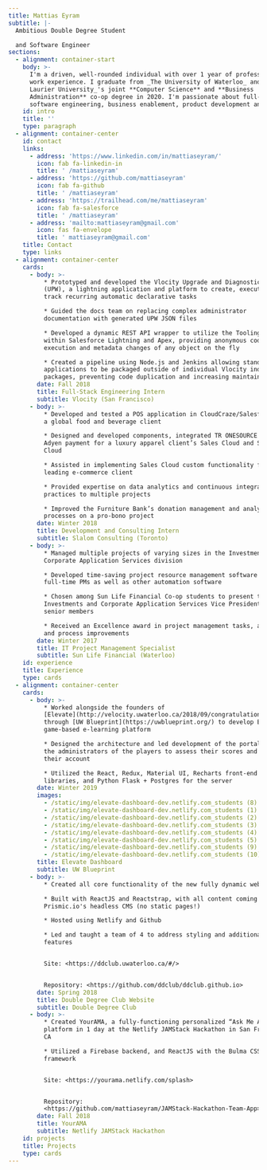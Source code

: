 ```yaml
---
title: Mattias Eyram
subtitle: |-
  Ambitious Double Degree Student

  and Software Engineer
sections:
  - alignment: container-start
    body: >-
      I'm a driven, well-rounded individual with over 1 year of professional
      work experience. I graduate from _The University of Waterloo_ and _Wilfrid
      Laurier University_'s joint **Computer Science** and **Business
      Administration** co-op degree in 2020. I'm passionate about full-stack
      software engineering, business enablement, product development and design.
    id: intro
    title: ''
    type: paragraph
  - alignment: container-center
    id: contact
    links:
      - address: 'https://www.linkedin.com/in/mattiaseyram/'
        icon: fab fa-linkedin-in
        title: ' /mattiaseyram'
      - address: 'https://github.com/mattiaseyram'
        icon: fab fa-github
        title: ' /mattiaseyram'
      - address: 'https://trailhead.com/me/mattiaseyram'
        icon: fab fa-salesforce
        title: ' /mattiaseyram'
      - address: 'mailto:mattiaseyram@gmail.com'
        icon: fas fa-envelope
        title: ' mattiaseyram@gmail.com'
    title: Contact
    type: links
  - alignment: container-center
    cards:
      - body: >-
          * Prototyped and developed the Vlocity Upgrade and Diagnostic Wizard
          (UPW), a lightning application and platform to create, execute, and
          track recurring automatic declarative tasks

          * Guided the docs team on replacing complex administrator
          documentation with generated UPW JSON files

          * Developed a dynamic REST API wrapper to utilize the Tooling API
          within Salesforce Lightning and Apex, providing anonymous code
          execution and metadata changes of any object on the fly

          * Created a pipeline using Node.js and Jenkins allowing stand-alone
          applications to be packaged outside of individual Vlocity industry
          packages, preventing code duplication and increasing maintainability
        date: Fall 2018
        title: Full-Stack Engineering Intern
        subtitle: Vlocity (San Francisco)
      - body: >-
          * Developed and tested a POS application in CloudCraze/Salesforce for
          a global food and beverage client 

          * Designed and developed components, integrated TR ONESOURCE tax and
          Adyen payment for a luxury apparel client’s Sales Cloud and Service
          Cloud 

          * Assisted in implementing Sales Cloud custom functionality for a
          leading e-commerce client

          * Provided expertise on data analytics and continuous integration best
          practices to multiple projects

          * Improved the Furniture Bank’s donation management and analytics
          processes on a pro-bono project
        date: Winter 2018
        title: Development and Consulting Intern
        subtitle: Slalom Consulting (Toronto)
      - body: >-
          * Managed multiple projects of varying sizes in the Investments and
          Corporate Application Services division

          * Developed time-saving project resource management software used by
          full-time PMs as well as other automation software

          * Chosen among Sun Life Financial Co-op students to present to
          Investments and Corporate Application Services Vice President and
          senior members

          * Received an Excellence award in project management tasks, automation
          and process improvements
        date: Winter 2017
        title: IT Project Management Specialist
        subtitle: Sun Life Financial (Waterloo)
    id: experience
    title: Experience
    type: cards
  - alignment: container-center
    cards:
      - body: >-
          * Worked alongside the founders of
          [Elevate](http://velocity.uwaterloo.ca/2018/09/congratulations-to-elevate-for-taking-home-the-5k-accessibility-directorate-of-ontario-prize/)
          through [UW Blueprint](https://uwblueprint.org/) to develop Elevate’s
          game-based e-learning platform

          * Designed the architecture and led development of the portal used by
          the administrators of the players to assess their scores and manage
          their account 

          * Utilized the React, Redux, Material UI, Recharts front-end
          libraries, and Python Flask + Postgres for the server
        date: Winter 2019
        images:
          - /static/img/elevate-dashboard-dev.netlify.com_students (8).png
          - /static/img/elevate-dashboard-dev.netlify.com_students (1).png
          - /static/img/elevate-dashboard-dev.netlify.com_students (2).png
          - /static/img/elevate-dashboard-dev.netlify.com_students (3).png
          - /static/img/elevate-dashboard-dev.netlify.com_students (4).png
          - /static/img/elevate-dashboard-dev.netlify.com_students (5).png
          - /static/img/elevate-dashboard-dev.netlify.com_students (9).png
          - /static/img/elevate-dashboard-dev.netlify.com_students (10).png
        title: Elevate Dashboard
        subtitle: UW Blueprint
      - body: >-
          * Created all core functionality of the new fully dynamic website

          * Built with ReactJS and Reactstrap, with all content coming from
          Prismic.io's headless CMS (no static pages!)

          * Hosted using Netlify and Github

          * Led and taught a team of 4 to address styling and additional
          features


          Site: <https://ddclub.uwaterloo.ca/#/>


          Repository: <https://github.com/ddclub/ddclub.github.io>
        date: Spring 2018
        title: Double Degree Club Website
        subtitle: Double Degree Club
      - body: >-
          * Created YourAMA, a fully-functioning personalized “Ask Me Anything”
          platform in 1 day at the Netlify JAMStack Hackathon in San Francisco,
          CA

          * Utilized a Firebase backend, and ReactJS with the Bulma CSS
          framework


          Site: <https://yourama.netlify.com/splash>


          Repository:
          <https://github.com/mattiaseyram/JAMStack-Hackathon-Team-App>
        date: Fall 2018
        title: YourAMA
        subtitle: Netlify JAMStack Hackathon
    id: projects
    title: Projects
    type: cards
---
```


